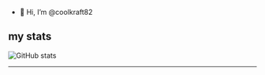 - 👋 Hi, I’m @coolkraft82

## my stats

![GitHub stats](https://github-readme-stats.vercel.app/api?username=coolkraft82&show_icons=true&theme=dark)

---
